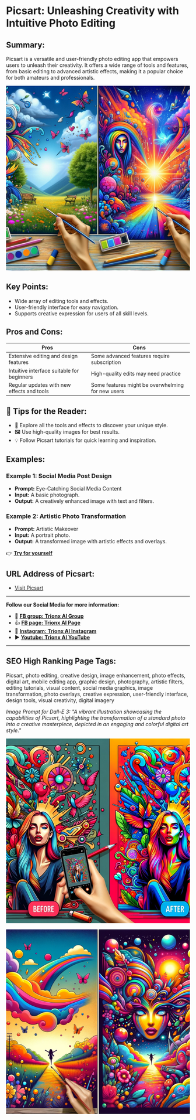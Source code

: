 

# Picsart: Unleashing Creativity with Intuitive Photo Editing

## Summary:
Picsart is a versatile and user-friendly photo editing app that empowers users to unleash their creativity. It offers a wide range of tools and features, from basic editing to advanced artistic effects, making it a popular choice for both amateurs and professionals.

![Alt text](<picsart 2.png>)

## Key Points:
- Wide array of editing tools and effects.
- User-friendly interface for easy navigation.
- Supports creative expression for users of all skill levels.

## Pros and Cons:

| Pros                                   | Cons                                     |
|----------------------------------------|------------------------------------------|
| Extensive editing and design features  | Some advanced features require subscription |
| Intuitive interface suitable for beginners | High-quality edits may need practice   |
| Regular updates with new effects and tools | Some features might be overwhelming for new users |

## 🌟 Tips for the Reader:
- 🎨 Explore all the tools and effects to discover your unique style.
- 🖼️ Use high-quality images for best results.
- 💡 Follow Picsart tutorials for quick learning and inspiration.

## Examples:

### Example 1: Social Media Post Design
- **Prompt:** Eye-Catching Social Media Content
- **Input:** A basic photograph.
- **Output:** A creatively enhanced image with text and filters.

### Example 2: Artistic Photo Transformation
- **Prompt:** Artistic Makeover
- **Input:** A portrait photo.
- **Output:** A transformed image with artistic effects and overlays.

👉 <a href="https://picsart.com/" target="_blank"><b>Try for yourself</b></a>

## URL Address of Picsart:
- <a href="https://picsart.com/" target="_blank" rel="noopener noreferrer">Visit Picsart</a>



---

**Follow our Social Media for more information:**
- 📘 <a href="https://www.facebook.com/groups/trionxai" target="_blank"><b>FB group: Trionx AI Group</b></a>
- 👍 <a href="https://www.facebook.com/ai.trionxai" target="_blank"><b>FB page: Trionx AI Page</b></a>
- 📸 <a href="https://www.instagram.com/trionxai/" target="_blank"><b>Instagram: Trionx AI Instagram</b></a>
- ▶️ <a href="https://www.youtube.com/@robotdocs/" target="_blank"><b>Youtube: Trionx AI YouTube</b></a>



---

## SEO High Ranking Page Tags:
Picsart, photo editing, creative design, image enhancement, photo effects, digital art, mobile editing app, graphic design, photography, artistic filters, editing tutorials, visual content, social media graphics, image transformation, photo overlays, creative expression, user-friendly interface, design tools, visual creativity, digital imagery



*Image Prompt for Dall-E 3: "A vibrant illustration showcasing the capabilities of Picsart, highlighting the transformation of a standard photo into a creative masterpiece, depicted in an engaging and colorful digital art style."*


![Alt text](picsart.png)

![Alt text](<picsart 1.png>)